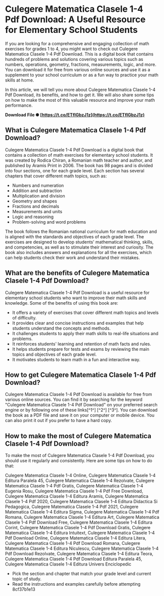 
 
# Culegere Matematica Clasele 1-4 Pdf Download: A Useful Resource for Elementary School Students
  
If you are looking for a comprehensive and engaging collection of math exercises for grades 1 to 4, you might want to check out Culegere Matematica Clasele 1-4 Pdf Download. This is a digital book that contains hundreds of problems and solutions covering various topics such as numbers, operations, geometry, fractions, measurements, logic, and more. You can download it for free from various online sources and use it as a supplement to your school curriculum or as a fun way to practice your math skills at home.
  
In this article, we will tell you more about Culegere Matematica Clasele 1-4 Pdf Download, its benefits, and how to get it. We will also share some tips on how to make the most of this valuable resource and improve your math performance.
 
**Download File ✺ [https://t.co/ETfIGbzJ1z](https://t.co/ETfIGbzJ1z)**


  
## What is Culegere Matematica Clasele 1-4 Pdf Download?
  
Culegere Matematica Clasele 1-4 Pdf Download is a digital book that contains a collection of math exercises for elementary school students. It was created by Rodica Chiran, a Romanian math teacher and author, and published by Aramis Print in 2006. The book has 98 pages and is divided into four sections, one for each grade level. Each section has several chapters that cover different math topics, such as:
  
- Numbers and numeration
- Addition and subtraction
- Multiplication and division
- Geometry and shapes
- Fractions and decimals
- Measurements and units
- Logic and reasoning
- Problem-solving and word problems

The book follows the Romanian national curriculum for math education and is aligned with the standards and objectives of each grade level. The exercises are designed to develop students' mathematical thinking, skills, and competencies, as well as to stimulate their interest and curiosity. The book also includes answers and explanations for all the exercises, which can help students check their work and understand their mistakes.
  
## What are the benefits of Culegere Matematica Clasele 1-4 Pdf Download?
  
Culegere Matematica Clasele 1-4 Pdf Download is a useful resource for elementary school students who want to improve their math skills and knowledge. Some of the benefits of using this book are:

- It offers a variety of exercises that cover different math topics and levels of difficulty.
- It provides clear and concise instructions and examples that help students understand the concepts and methods.
- It challenges students to apply their math skills to real-life situations and problems.
- It reinforces students' learning and retention of math facts and rules.
- It helps students prepare for tests and exams by reviewing the main topics and objectives of each grade level.
- It motivates students to learn math in a fun and interactive way.

## How to get Culegere Matematica Clasele 1-4 Pdf Download?
  
Culegere Matematica Clasele 1-4 Pdf Download is available for free from various online sources. You can find it by searching for the keyword "Culegere Matematica Clasele 1-4 Pdf Download" on your preferred search engine or by following one of these links[^1^] [^2^] [^3^]. You can download the book as a PDF file and save it on your computer or mobile device. You can also print it out if you prefer to have a hard copy.
  
## How to make the most of Culegere Matematica Clasele 1-4 Pdf Download?
  
To make the most of Culegere Matematica Clasele 1-4 Pdf Download, you should use it regularly and consistently. Here are some tips on how to do that:
 
Culegere Matematica Clasele 1-4 Online,  Culegere Matematica Clasele 1-4 Editura Paralela 45,  Culegere Matematica Clasele 1-4 Rezolvate,  Culegere Matematica Clasele 1-4 Pdf Gratis,  Culegere Matematica Clasele 1-4 Eugenia Rosu,  Culegere Matematica Clasele 1-4 Pdf Free Download,  Culegere Matematica Clasele 1-4 Editura Aramis,  Culegere Matematica Clasele 1-4 Pdf 2020,  Culegere Matematica Clasele 1-4 Editura Didactica Si Pedagogica,  Culegere Matematica Clasele 1-4 Pdf 2021,  Culegere Matematica Clasele 1-4 Editura Sigma,  Culegere Matematica Clasele 1-4 Pdf Romana,  Culegere Matematica Clasele 1-4 Editura Art,  Culegere Matematica Clasele 1-4 Pdf Download Free,  Culegere Matematica Clasele 1-4 Editura Corint,  Culegere Matematica Clasele 1-4 Pdf Download Gratis,  Culegere Matematica Clasele 1-4 Editura Intuitext,  Culegere Matematica Clasele 1-4 Pdf Download Online,  Culegere Matematica Clasele 1-4 Editura Litera,  Culegere Matematica Clasele 1-4 Pdf Download Romana,  Culegere Matematica Clasele 1-4 Editura Niculescu,  Culegere Matematica Clasele 1-4 Pdf Download Rezolvate,  Culegere Matematica Clasele 1-4 Editura Teora,  Culegere Matematica Clasele 1-4 Pdf Download Editura Paralela 45,  Culegere Matematica Clasele 1-4 Editura Univers Enciclopedic

- Pick the section and chapter that match your grade level and current topic of study.
- Read the instructions and examples carefully before attempting 8cf37b1e13


